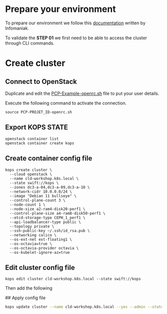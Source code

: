 # Prepare your environment
To prepare our environment we follow this [documentation](https://docs.infomaniak.cloud/documentation/00.getting-started/02.Connect_project/#__tabbed_1_1) written by Infomaniak.

To validate the **STEP 01** we first need to be able to access the cluster through CLI commands.


# Create cluster
## Connect to OpenStack
Duplicate and edit the [PCP-Example-openrc.sh](PCP-Example-openrc.sh) file to put your user details.

Execute the following command to activate the connection.

```shell
source PCP-PROJET_ID-openrc.sh
```

## Export KOPS STATE
```shell
openstack container list
openstack container create kops
```

## Create container config file
```shell
kops create cluster \
  --cloud openstack \
  --name cld-workshop.k8s.local \
  --state swift://kops \
  --zones dc3-a-04,dc3-a-09,dc3-a-10 \
  --network-cidr 10.0.0.0/24 \
  --image "Debian 11 bullseye" \
  --control-plane-count 3 \
  --node-count 1 \
  --node-size a2-ram4-disk20-perf1 \
  --control-plane-size a4-ram8-disk50-perf1 \
  --etcd-storage-type CEPH_1_perf1 \
  --api-loadbalancer-type public \
  --topology private \
  --ssh-public-key ~/.ssh/id_rsa.pub \
  --networking calico \
  --os-ext-net ext-floating1 \
  --os-octavia=true \
  --os-octavia-provider octavia \
  --os-kubelet-ignore-az=true
```

## Edit cluster config file
```shell
kops edit cluster cld-workshop.k8s.local --state swift://kops
```

Then add the following 

## Apply config file
```bash
kops update cluster --name cld-workshop.k8s.local --yes --admin --state swift://kops
```
